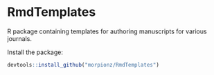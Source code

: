 RmdTemplates
============

R package containing templates for authoring manuscripts for various journals. 

Install the package: 

```R
devtools::install_github("morpionz/RmdTemplates")
``` 